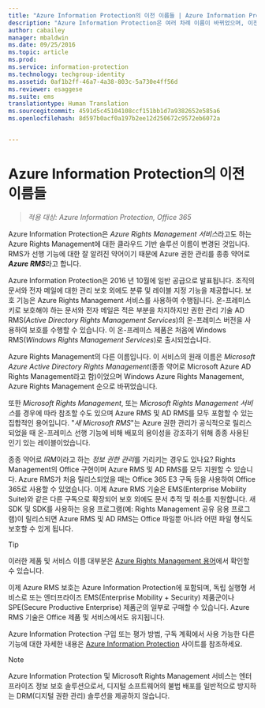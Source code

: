 ```yaml
---
title: "Azure Information Protection의 이전 이름들 | Azure Information Protection"
description: "Azure Information Protection은 여러 차례 이름이 바뀌었으며, 이전 이름으로 알고 있는 사용자도 있을 것입니다."
author: cabailey
manager: mbaldwin
ms.date: 09/25/2016
ms.topic: article
ms.prod: 
ms.service: information-protection
ms.technology: techgroup-identity
ms.assetid: 0af1b2ff-46a7-4a38-803c-5a730e4ff56d
ms.reviewer: esaggese
ms.suite: ems
translationtype: Human Translation
ms.sourcegitcommit: 4591d5c45104108ccf151bb1d7a9382652e585a6
ms.openlocfilehash: 8d597b0acf0a197b2ee12d250672c9572eb6072a


---
```



# Azure Information Protection의 이전 이름들

>*적용 대상: Azure Information Protection, Office 365*

Azure Information Protection은 *Azure Rights Management 서비스*라고도 하는 Azure Rights Management에 대한 클라우드 기반 솔루션 이름이 변경된 것입니다. RMS가 선행 기능에 대한 잘 알려진 약어이기 때문에 Azure 권한 관리를 종종 약어로 ***Azure RMS***라고 합니다.

Azure Information Protection은 2016 년 10월에 일반 공급으로 발표됩니다. 조직의 문서와 전자 메일에 대한 관리 보호 외에도 분류 및 레이블 지정 기능을 제공합니다. 보호 기능은 Azure Rights Management 서비스를 사용하여 수행됩니다. 온-프레미스 키로 보호해야 하는 문서와 전자 메일은 적은 부분을 차지하지만 권한 관리 기술 AD RMS(*Active Directory Rights Management Services*)의 온-프레미스 버전을 사용하여 보호를 수행할 수 있습니다. 이 온-프레미스 제품은 처음에 Windows RMS(*Windows Rights Management Services*)로 출시되었습니다.

Azure Rights Management의 다른 이름입니다. 이 서비스의 원래 이름은 *Microsoft Azure Active Directory Rights Management*(종종 약어로 Microsoft Azure AD Rights Management라고 함)이었으며 Windows Azure Rights Management, Azure Rights Management 순으로 바뀌었습니다.

또한 *Microsoft Rights Management*, 또는 *Microsoft Rights Management 서비스*를 경우에 따라 참조할 수도 있으며 Azure RMS 및 AD RMS를 모두 포함할 수 있는 집합적인 용어입니다.  "*새 Microsoft RMS*"는 Azure 권한 관리가 공식적으로 릴리스되었을 때 온-프레미스 선행 기능에 비해 배포의 용이성을 강조하기 위해 종종 사용된 인기 있는 레이블이었습니다.

종종 약어로 *IRM*이라고 하는 *정보 권한 관리*를 가리키는 경우도 있나요? Rights Management의 Office 구현이며 Azure RMS 및 AD RMS를 모두 지원할 수 있습니다. Azure RMS가 처음 릴리스되었을 때는 Office 365 E3 구독 등을 사용하여 Office 365로 사용할 수 있었습니다. 이제 Azure RMS 기술은 EMS(Enterprise Mobility Suite)와 같은 다른 구독으로 확장되어 보호 외에도 문서 추적 및 취소를 지원합니다. 새 SDK 및 SDK를 사용하는 응용 프로그램(예: Rights Management 공유 응용 프로그램)이 릴리스되면 Azure RMS 및 AD RMS는 Office 파일뿐 아니라 어떤 파일 형식도 보호할 수 있게 됩니다. 

> [!TIP]
> 이러한 제품 및 서비스 이름 대부분은 [Azure Rights Management 용어](../get-started/terminology.md)에서 확인할 수 있습니다.

이제 Azure RMS 보호는 Azure Information Protection에 포함되며, 독립 실행형 서비스로 또는 엔터프라이즈 EMS(Enterprise Mobility + Security) 제품군이나 SPE(Secure Productive Enterprise) 제품군의 일부로 구매할 수 있습니다. Azure RMS 기술은 Office 제품 및 서비스에서도 유지됩니다.

Azure Information Protection 구입 또는 평가 방법, 구독 계획에서 사용 가능한 다른 기능에 대한 자세한 내용은 [Azure Information Protection](https://www.microsoft.com/en-us/cloud-platform/azure-information-protection) 사이트를 참조하세요.

> [!NOTE]
> Azure Information Protection 및 Microsoft Rights Management 서비스는 엔터프라이즈 정보 보호 솔루션으로서, 디지털 소프트웨어의 불법 배포를 일반적으로 방지하는 DRM(디지털 권한 관리) 솔루션을 제공하지 않습니다. 




<!--HONumber=Oct16_HO4-->



